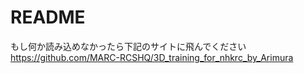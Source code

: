 # README
もし何か読み込めなかったら下記のサイトに飛んでください  
https://github.com/MARC-RCSHQ/3D_training_for_nhkrc_by_Arimura
